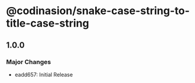 # @codinasion/snake-case-string-to-title-case-string

## 1.0.0

### Major Changes

- eadd657: Initial Release
